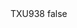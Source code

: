 <?xml version="1.0" encoding="UTF-8"?>
<CustomMetadata xmlns="http://soap.sforce.com/2006/04/metadata">
    <label>TXU938</label>
    <protected>false</protected>
</CustomMetadata>
